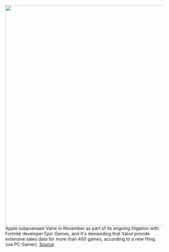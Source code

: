 <img src='https://cdn.vox-cdn.com/thumbor/Fa7KXWtS8yBR8fojj6Y3UigW6GA=/0x0:2040x1360/1200x800/filters:focal(857x517:1183x843)/cdn.vox-cdn.com/uploads/chorus_image/image/68843695/acastro_20200818_1777_epicApple_0004.0.0.jpg' width='700px' /><br/>
Apple subpoenaed Valve in November as part of its ongoing litigation with Fortnite developer Epic Games, and it's demanding that Valve provide extensive sales data for more than 400 games, according to a new filing (via PC Gamer).
<a href='https://www.theverge.com/2021/2/19/22291297/apple-valve-data-steam-sales-epic-games-dispute'> Source <a/>